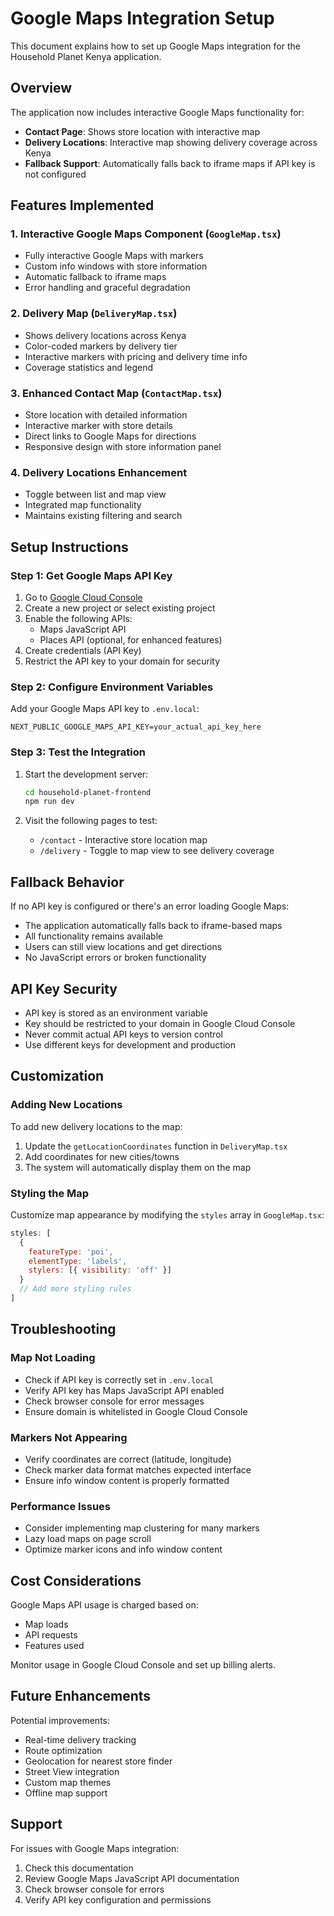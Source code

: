 # Google Maps Integration Setup

This document explains how to set up Google Maps integration for the Household Planet Kenya application.

## Overview

The application now includes interactive Google Maps functionality for:
- **Contact Page**: Shows store location with interactive map
- **Delivery Locations**: Interactive map showing delivery coverage across Kenya
- **Fallback Support**: Automatically falls back to iframe maps if API key is not configured

## Features Implemented

### 1. Interactive Google Maps Component (`GoogleMap.tsx`)
- Fully interactive Google Maps with markers
- Custom info windows with store information
- Automatic fallback to iframe maps
- Error handling and graceful degradation

### 2. Delivery Map (`DeliveryMap.tsx`)
- Shows delivery locations across Kenya
- Color-coded markers by delivery tier
- Interactive markers with pricing and delivery time info
- Coverage statistics and legend

### 3. Enhanced Contact Map (`ContactMap.tsx`)
- Store location with detailed information
- Interactive marker with store details
- Direct links to Google Maps for directions
- Responsive design with store information panel

### 4. Delivery Locations Enhancement
- Toggle between list and map view
- Integrated map functionality
- Maintains existing filtering and search

## Setup Instructions

### Step 1: Get Google Maps API Key

1. Go to [Google Cloud Console](https://console.cloud.google.com/)
2. Create a new project or select existing project
3. Enable the following APIs:
   - Maps JavaScript API
   - Places API (optional, for enhanced features)
4. Create credentials (API Key)
5. Restrict the API key to your domain for security

### Step 2: Configure Environment Variables

Add your Google Maps API key to `.env.local`:

```env
NEXT_PUBLIC_GOOGLE_MAPS_API_KEY=your_actual_api_key_here
```

### Step 3: Test the Integration

1. Start the development server:
   ```bash
   cd household-planet-frontend
   npm run dev
   ```

2. Visit the following pages to test:
   - `/contact` - Interactive store location map
   - `/delivery` - Toggle to map view to see delivery coverage

## Fallback Behavior

If no API key is configured or there's an error loading Google Maps:
- The application automatically falls back to iframe-based maps
- All functionality remains available
- Users can still view locations and get directions
- No JavaScript errors or broken functionality

## API Key Security

- API key is stored as an environment variable
- Key should be restricted to your domain in Google Cloud Console
- Never commit actual API keys to version control
- Use different keys for development and production

## Customization

### Adding New Locations

To add new delivery locations to the map:

1. Update the `getLocationCoordinates` function in `DeliveryMap.tsx`
2. Add coordinates for new cities/towns
3. The system will automatically display them on the map

### Styling the Map

Customize map appearance by modifying the `styles` array in `GoogleMap.tsx`:

```javascript
styles: [
  {
    featureType: 'poi',
    elementType: 'labels',
    stylers: [{ visibility: 'off' }]
  }
  // Add more styling rules
]
```

## Troubleshooting

### Map Not Loading
- Check if API key is correctly set in `.env.local`
- Verify API key has Maps JavaScript API enabled
- Check browser console for error messages
- Ensure domain is whitelisted in Google Cloud Console

### Markers Not Appearing
- Verify coordinates are correct (latitude, longitude)
- Check marker data format matches expected interface
- Ensure info window content is properly formatted

### Performance Issues
- Consider implementing map clustering for many markers
- Lazy load maps on page scroll
- Optimize marker icons and info window content

## Cost Considerations

Google Maps API usage is charged based on:
- Map loads
- API requests
- Features used

Monitor usage in Google Cloud Console and set up billing alerts.

## Future Enhancements

Potential improvements:
- Real-time delivery tracking
- Route optimization
- Geolocation for nearest store finder
- Street View integration
- Custom map themes
- Offline map support

## Support

For issues with Google Maps integration:
1. Check this documentation
2. Review Google Maps JavaScript API documentation
3. Check browser console for errors
4. Verify API key configuration and permissions